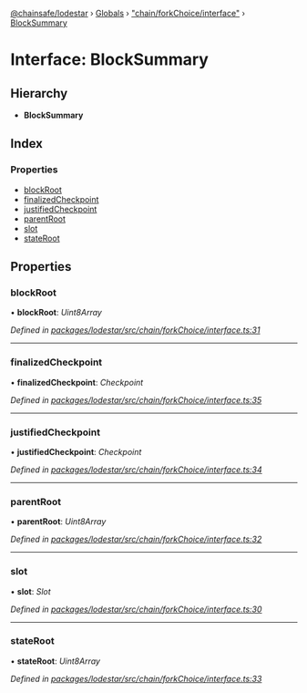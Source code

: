 [@chainsafe/lodestar](../README.md) › [Globals](../globals.md) › ["chain/forkChoice/interface"](../modules/_chain_forkchoice_interface_.md) › [BlockSummary](_chain_forkchoice_interface_.blocksummary.md)

# Interface: BlockSummary

## Hierarchy

* **BlockSummary**

## Index

### Properties

* [blockRoot](_chain_forkchoice_interface_.blocksummary.md#blockroot)
* [finalizedCheckpoint](_chain_forkchoice_interface_.blocksummary.md#finalizedcheckpoint)
* [justifiedCheckpoint](_chain_forkchoice_interface_.blocksummary.md#justifiedcheckpoint)
* [parentRoot](_chain_forkchoice_interface_.blocksummary.md#parentroot)
* [slot](_chain_forkchoice_interface_.blocksummary.md#slot)
* [stateRoot](_chain_forkchoice_interface_.blocksummary.md#stateroot)

## Properties

###  blockRoot

• **blockRoot**: *Uint8Array*

*Defined in [packages/lodestar/src/chain/forkChoice/interface.ts:31](https://github.com/ChainSafe/lodestar/blob/53533586a/packages/lodestar/src/chain/forkChoice/interface.ts#L31)*

___

###  finalizedCheckpoint

• **finalizedCheckpoint**: *Checkpoint*

*Defined in [packages/lodestar/src/chain/forkChoice/interface.ts:35](https://github.com/ChainSafe/lodestar/blob/53533586a/packages/lodestar/src/chain/forkChoice/interface.ts#L35)*

___

###  justifiedCheckpoint

• **justifiedCheckpoint**: *Checkpoint*

*Defined in [packages/lodestar/src/chain/forkChoice/interface.ts:34](https://github.com/ChainSafe/lodestar/blob/53533586a/packages/lodestar/src/chain/forkChoice/interface.ts#L34)*

___

###  parentRoot

• **parentRoot**: *Uint8Array*

*Defined in [packages/lodestar/src/chain/forkChoice/interface.ts:32](https://github.com/ChainSafe/lodestar/blob/53533586a/packages/lodestar/src/chain/forkChoice/interface.ts#L32)*

___

###  slot

• **slot**: *Slot*

*Defined in [packages/lodestar/src/chain/forkChoice/interface.ts:30](https://github.com/ChainSafe/lodestar/blob/53533586a/packages/lodestar/src/chain/forkChoice/interface.ts#L30)*

___

###  stateRoot

• **stateRoot**: *Uint8Array*

*Defined in [packages/lodestar/src/chain/forkChoice/interface.ts:33](https://github.com/ChainSafe/lodestar/blob/53533586a/packages/lodestar/src/chain/forkChoice/interface.ts#L33)*
